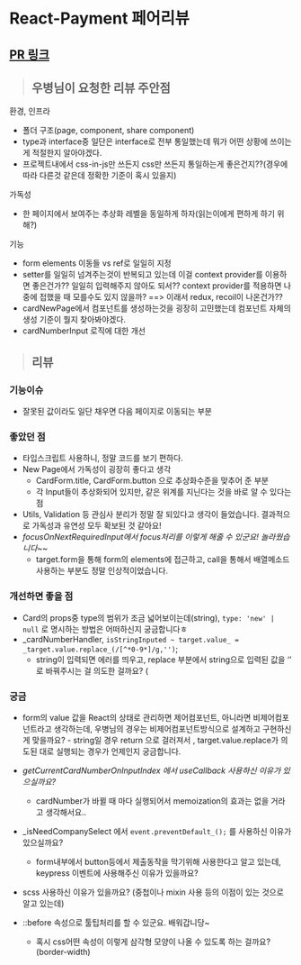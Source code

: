 # React-Payment 페어리뷰

## [PR 링크](https://github.com/nextlevel-2022/react-payments/pull/9)

> ## 우병님이 요청한 리뷰 주안점

환경, 인프라

- 폴더 구조(page, component, share component)
- type과 interface중 일단은 interface로 전부 통일했는데 뭐가 어떤 상황에 쓰이는게 적절한지 알아야겠다.
- 프로젝트내에서 css-in-js만 쓰든지 css만 쓰든지 통일하는게 좋은건지??(경우에 따라 다른것 같은데 정확한 기준이 혹시 있을지)

가독성

- 한 페이지에서 보여주는 추상화 레벨을 동일하게 하자(읽는이에게 편하게 하기 위해?)

기능

- form elements 이동들 vs ref로 일일히 지정
- setter를 일일히 넘겨주는것이 반복되고 있는데 이걸 context provider를 이용하면 좋은건가?? 일일히 입력해주지 않아도 되서?? context provider를 적용하면 나중에 접했을 때 모를수도 있지 않을까? ==> 이래서 redux, recoil이 나온건가??
- cardNewPage에서 컴포넌트를 생성하는것을 굉장히 고민했는데 컴포넌트 자체의 생성 기준이 뭘지 찾아봐야겠다.
- cardNumberInput 로직에 대한 개선

> ## 리뷰

### 기능이슈

- 잘못된 값이라도 일단 채우면 다음 페이지로 이동되는 부분

### 좋았던 점

- 타입스크립트 사용하니, 정말 코드를 보기 편하다.
- New Page에서 가독성이 굉장히 좋다고 생각
  - CardForm.title, CardForm.button 으로 추상화수준을 맞추어 준 부분
  - 각 Input들이 추상화되어 있지만, 같은 위계를 지닌다는 것을 바로 알 수 있다는 점
- Utils, Validation 등 관심사 분리가 정말 잘 되있다고 생각이 들었습니다. 결과적으로 가독성과 유연성 모두 확보된 것 같아요!
- _focusOnNextRequiredInput에서 focus처리를 이렇게 해줄 수 있군요! 놀라웠습니다~~_
  - target.form을 통해 form의 elements에 접근하고, call을 통해서 배열메소드 사용하는 부분도 정말 인상적이었습니다.

### 개선하면 좋을 점

- Card의 props중 type의 범위가 조금 넓어보이는데(string), `type: 'new' | null` 로 명시하는 방법은 어떠하신지 궁금합니다ㅎ
- _cardNumberHandler, `isStringInputed ~ target.value_ = _target.value.replace_(/[^*0-9*]/g,'')`;
  - string이 입력되면 에러를 띄우고, replace 부분에서 string으로 입력된 값을 ‘’ 로 바꿔주시는 걸 의도한 걸까요? (

### 궁금

- form의 value 값을 React의 상태로 관리하면 제어컴포넌트, 아니라면 비제어컴포넌트라고 생각하는데,
  우병님의 경우는 비제어컴포넌트방식으로 설계하고 구현하신게 맞을까요? - string일 경우 return 으로 걸러져서 , target.value.replace가 의도된 대로 실행되는 경우가 언제인지 궁금합니다.
- _getCurrentCardNumberOnInputIndex 에서 useCallback 사용하신 이유가 있으실까요?_
  - cardNumber가 바뀔 때 마다 실행되어서 memoization의 효과는 없을 거라고 생각해서요..
- _isNeedCompanySelect 에서 `event.preventDefault_();` 를 사용하신 이유가 있으실까요?
  - form내부에서 button등에서 제출동작을 막기위해 사용한다고 알고 있는데, keypress 이벤트에 사용해주신 이유가 있을까요?
- scss 사용하신 이유가 있을까요? (중첩이나 mixin 사용 등의 이점이 있는 것으로 알고 있는데)

- ::before 속성으로 툴팁처리를 할 수 있군요. 배워갑니당~
  - 혹시 css어떤 속성이 이렇게 삼각형 모양이 나올 수 있도록 하는 걸까요? (border-width)
